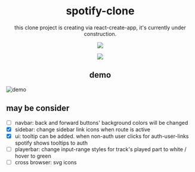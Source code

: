 <div align="center">
  <h1>spotify-clone</h1>
</div>
<p align="center">this clone project is creating via react-create-app, it's currently under construction.</p>

<p align="center">
  <img src="https://user-images.githubusercontent.com/71569044/188719435-e429ddea-6f68-404a-9f82-742d3ba433ba.gif" />
</p>
<p align="center">
  <img src="https://progress-bar.dev/12" />
</p>
<div align="center">
  <h2>demo</h2>
</div>

![demo](https://user-images.githubusercontent.com/71569044/189738233-139279f8-87e8-48f6-86fa-7161b3e702a6.png)

## may be consider

 - [ ] navbar: back and forward buttons' background colors will be changed
 - [X] sidebar: change sidebar link icons when route is active
 - [X] ui: tooltip can be added. when non-auth user clicks for auth-user-links spotify shows tooltips to auth
 - [ ] playerbar: change input-range styles for track's played part to white / hover to green
 - [ ] cross browser: svg icons